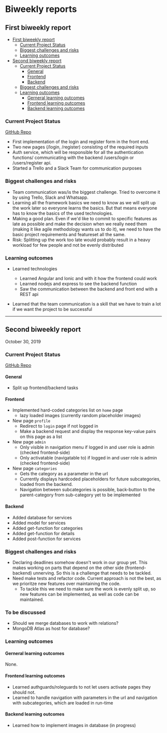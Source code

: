 # Biweekly reports <!-- omit in toc -->

## First biweekly report

- [First biweekly report](#first-biweekly-report)
  - [Current Project Status](#current-project-status)
  - [Biggest challenges and risks](#biggest-challenges-and-risks)
  - [Learning outcomes](#learning-outcomes)
- [Second biweekly report](#second-biweekly-report)
  - [Current Project Status](#current-project-status-1)
    - [General](#general)
    - [Frontend](#frontend)
    - [Backend](#backend)
  - [Biggest challenges and risks](#biggest-challenges-and-risks-1)
  - [Learning outcomes](#learning-outcomes-1)
    - [Gerneral learning outcomes](#gerneral-learning-outcomes)
    - [Frontend learning outcomes](#frontend-learning-outcomes)
    - [Backend learning outcomes](#backend-learning-outcomes)

### Current Project Status

[GitHub Repo][github-link]

- First implementation of the login and register form in the front end.
- Two new pages (/login, /register) consisting of the required inputs
- Auth service, which will be responsible for all the authentication functions/ communicating with the backend /users/login or /users/register api.
- Started a Trello and a Slack Team for communication purposes

### Biggest challenges and risks

- Team communication was/is the biggest challenge. Tried to overcome it by using Trello, Slack and Whatsapp.
- Learning all the framework basics we need to know as we will split up the work later so everyone learns the basics. But that means everyone has to know the basics of the used technologies.
- Making a good plan. Even if we'd like to commit to specific features as late as possible and make the decision when we really need them (making it like agile methodology wants us to do it), we need to have the basic project requirements and featureset all the same.
- Risk: Splitting up the work too late would probably result in a heavy workload for few people and not be evenly distributed

### Learning outcomes

- Learned technologies
  - Learned Angular and Ionic and with it how the frontend could work
  - Learned nodejs and express to see the backend function
  - Saw the communication between the backend and front end with a REST api

- Learned that the team communication is a skill that we have to train a lot if we want the project to be successful

---

## Second biweekly report

October 30, 2019

### Current Project Status

[GitHub Repo][github-link]

#### General

- Split up frontend/backend tasks

#### Frontend

- Implemented hard-coded categories list on `home` page
  - lazy loaded images (currently random placeholder images)
- New page `profile`
  - Redirect to `login` page if not logged in
  - Make a backend request and display the response key-value pairs on this page as a list
- New page `admin`
  - Only visible in navigation menu if logged in and user role is admin (checked frontend-side)
  - Only activatable (navigatable to) if logged in and user role is admin (checked frontend-side)
- New page `categories`
  - Gets the category as a parameter in the url
  - Currently displays hardcoded placeholders for future subcategories, loaded from the backend.
  - Navigation between subcategories is possible, back-button to the parent-category from sub-category yet to be implemented

#### Backend

- Added database for services
- Added model for services
- Added get-function for categories
- Added get-function for details
- Added post-function for services

### Biggest challenges and risks

- Declaring deadlines somehow doesn't work in our group yet. This makes working on parts that depend on the other side (frontend-backend) unnerving. So this is a challenge that needs to be tackled.
- Need make tests and refactor code. Current approach is not the best, as we prioritze new features over maintaining the code.
  - To tackle this we need to make sure the work is evenly split up, so new features can be implemented, as well as code can be maintained.

### To be discussed

- Should we merge databases to work with relations?
- MongoDB Atlas as host for database? 
 
### Learning outcomes

#### Gerneral learning outcomes

None.

#### Frontend learning outcomes

- Learned authguards/roleguards to not let users activate pages they should not.
- Learned to handle navigation with parameters in the url and navigation with subcategories, which are loaded in run-time

#### Backend learning outcomes

- Learned how to implement images in database (in progress)

[github-link]:https://github.com/scg-unibe-ch/ese2019-team2
